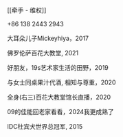 [[牵手 - 维权]]

+86 138 2443 2943


大耳朵儿子Mickeyhiya，2017

佛罗伦萨百花大教堂, 2021

好朋友，19s艺术家生活的田野，2019

与女士同桌果汁代酒, 相知与尊重，2020

全身(右三)百花大教堂馆长直播，2020

09的佳能回老家看看，2024我更成熟了

IDC杜宾犬世界总冠军, 2015




